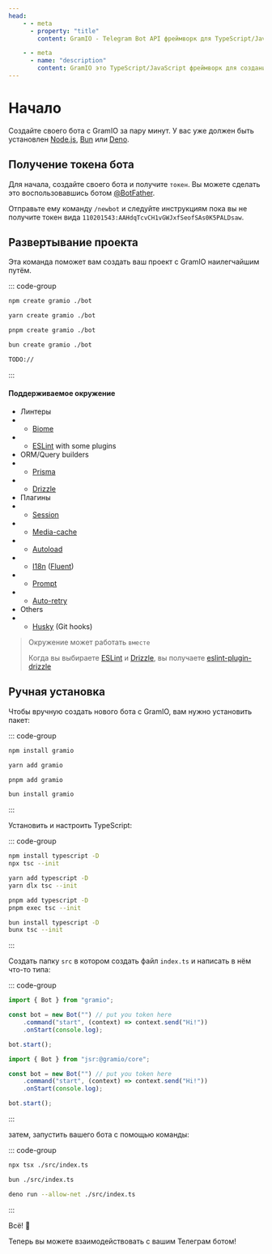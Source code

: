 ```yaml
---
head:
    - - meta
      - property: "title"
        content: GramIO - Telegram Bot API фреймворк для TypeScript/JavaScript

    - - meta
      - name: "description"
        content: GramIO это TypeScript/JavaScript фреймворк для создания Телеграм ботов. Чтобы начать, вы можете ввести в консоль "npx create gramio bot-dir" и запустить своего бота с помощью "npm run dev". Это всё что вам нужно чтобы начать работать с GramIO.
---
```


# Начало

Создайте своего бота с GramIO за пару минут. У вас уже должен быть установлен [Node.js](https://nodejs.org/), [Bun](https://bun.sh/) или [Deno](https://deno.com/).

## Получение токена бота

Для начала, создайте своего бота и получите `токен`. Вы можете сделать это воспользовавшись ботом [@BotFather](https://t.me/BotFather).

Отправьте ему команду `/newbot` и следуйте инструкциям пока вы не получите токен вида `110201543:AAHdqTcvCH1vGWJxfSeofSAs0K5PALDsaw`.

## Развертывание проекта

Эта команда поможет вам создать ваш проект с GramIO наилегчайшим путём.

::: code-group

```bash [npm]
npm create gramio ./bot
```

```bash [yarn]
yarn create gramio ./bot
```

```bash [pnpm]
pnpm create gramio ./bot
```

```bash [bun]
bun create gramio ./bot
```

```bash [deno]
TODO://
```

:::

#### Поддерживаемое окружение

-   Линтеры
-   -   [Biome](https://biomejs.dev/)
-   -   [ESLint](https://eslint.org/) with some plugins
-   ORM/Query builders
-   -   [Prisma](https://www.prisma.io/)
-   -   [Drizzle](https://orm.drizzle.team/)
-   Плагины
-   -   [Session](https://gramio.netlify.app/plugins/official/session.html)
-   -   [Media-cache](https://gramio.netlify.app/plugins/official/media-cache.html)
-   -   [Autoload](https://gramio.netlify.app/plugins/official/autoload.html)
-   -   [I18n](https://gramio.netlify.app/plugins/official/i18n.html) ([Fluent](https://projectfluent.org/))
-   -   [Prompt](https://gramio.netlify.app/plugins/official/prompt.html)
-   -   [Auto-retry](https://gramio.netlify.app/plugins/official/auto-retry.html)
-   Others
-   -   [Husky](https://typicode.github.io/husky/) (Git hooks)

> Окружение может работать `вместе`
>
> Когда вы выбираете [ESLint](https://eslint.org/) и [Drizzle](https://orm.drizzle.team/), вы получаете [eslint-plugin-drizzle](https://orm.drizzle.team/docs/eslint-plugin)

## Ручная установка

Чтобы вручную создать нового бота с GramIO, вам нужно установить пакет:

::: code-group

```bash [npm]
npm install gramio
```

```bash [yarn]
yarn add gramio
```

```bash [pnpm]
pnpm add gramio
```

```bash [bun]
bun install gramio
```

:::

Установить и настроить TypeScript:

::: code-group

```bash [npm]
npm install typescript -D
npx tsc --init
```

```bash [yarn]
yarn add typescript -D
yarn dlx tsc --init
```

```bash [pnpm]
pnpm add typescript -D
pnpm exec tsc --init
```

```bash [bun]
bun install typescript -D
bunx tsc --init
```

:::

Создать папку `src` в котором создать файл `index.ts` и написать в нём что-то типа:

::: code-group

```ts twoslash [Bun or Node.js]
import { Bot } from "gramio";

const bot = new Bot("") // put you token here
    .command("start", (context) => context.send("Hi!"))
    .onStart(console.log);

bot.start();
```

```ts [Deno]
import { Bot } from "jsr:@gramio/core";

const bot = new Bot("") // put you token here
    .command("start", (context) => context.send("Hi!"))
    .onStart(console.log);

bot.start();
```

:::

затем, запустить вашего бота с помощью команды:

::: code-group

```bash [tsx]
npx tsx ./src/index.ts
```

```bash [bun]
bun ./src/index.ts
```

```bash [deno]
deno run --allow-net ./src/index.ts
```

:::

Всё! 🎉

Теперь вы можете взаимодействовать с вашим Телеграм ботом!
